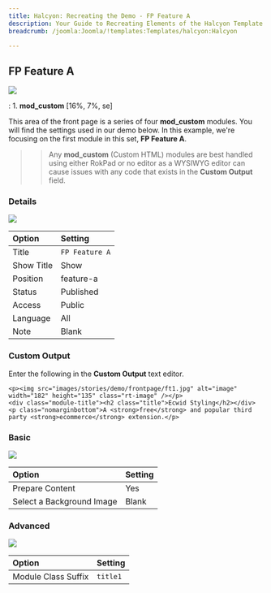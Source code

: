 ```yaml
---
title: Halcyon: Recreating the Demo - FP Feature A
description: Your Guide to Recreating Elements of the Halcyon Template for Joomla
breadcrumb: /joomla:Joomla/!templates:Templates/halcyon:Halcyon

---
```


FP Feature A
-----
![][demo]

:   1. **mod_custom** [16%, 7%, se]

This area of the front page is a series of four **mod_custom** modules. You will find the settings used in our demo below. In this example, we're focusing on the first module in this set, **FP Feature A**.

>> Any **mod_custom** (Custom HTML) modules are best handled using either RokPad or no editor as a WYSIWYG editor can cause issues with any code that exists in the **Custom Output** field.

### Details
![][demo2]

| Option     | Setting        |  
| :--------- | :------------- |  
| Title      | `FP Feature A` |  
| Show Title | Show           |  
| Position   | feature-a      |  
| Status     | Published      |  
| Access     | Public         |  
| Language   | All            |  
| Note       | Blank          |  

### Custom Output
Enter the following in the **Custom Output** text editor.

~~~
<p><img src="images/stories/demo/frontpage/ft1.jpg" alt="image" width="182" height="135" class="rt-image" /></p>
<div class="module-title"><h2 class="title">Ecwid Styling</h2></div>
<p class="nomarginbottom">A <strong>free</strong> and popular third party <strong>ecommerce</strong> extension.</p>
~~~

### Basic
![][demo3]

| Option                    | Setting |  
| :------------------------ | :------ |  
| Prepare Content           | Yes     |  
| Select a Background Image | Blank   |

### Advanced
![][demo4]

| Option              | Setting  |  
| :------------------ | :------- |  
| Module Class Suffix | `title1` |  

[demo]: assets/demo_4.jpeg
[demo2]: assets/feature_1.jpeg
[demo3]: assets/feature_2.jpeg
[demo4]: assets/feature_3.jpeg